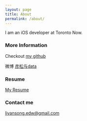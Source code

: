 ```yaml
---
layout: page
title: About
permalink: /about/
---
```


I am an iOS developer at Toronto Now. 

### More Information

Checkout [my github](https://github.com/jindulys)

微博 [彦松与data](http://weibo.com/1573797187/profile?rightmod=1&wvr=6&mod=personinfo&is_all=1)

### Resume

[My Resume](https://github.com/jindulys/jindulys.github.io/blob/master/images/Yansong.pdf)

### Contact me

[liyansong.edw@gmail.com](mailto:email@domain.com)

